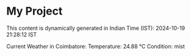 # My Project

This content is dynamically generated in Indian Time (IST): 2024-10-19 21:28:12 IST


Current Weather in Coimbatore:
Temperature: 24.88 °C
Condition: mist
